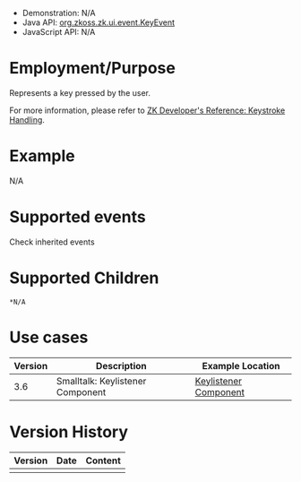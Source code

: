 
- Demonstration: N/A
- Java API: [org.zkoss.zk.ui.event.KeyEvent](https://www.zkoss.org/javadoc/latest/zk/org/zkoss/zk/ui/event/KeyEvent.html)
- JavaScript API: N/A

# Employment/Purpose

Represents a key pressed by the user.

For more information, please refer to [ZK Developer's Reference: Keystroke Handling]({{site.baseurl}}/zk_dev_ref/ui_patterns/keystroke_handling).

# Example

N/A

# Supported events

Check inherited events

# Supported Children

`*N/A`

# Use cases

| Version | Description                      | Example Location                                                                    |
|---------|----------------------------------|-------------------------------------------------------------------------------------|
| 3.6     | Smalltalk: Keylistener Component | [Keylistener Component](https://www.zkoss.org/wiki/Small_Talks/2007/November/Keylistener_Component) |

# Version History

| Version | Date | Content |
|---------|------|---------|
|         |      |         |


